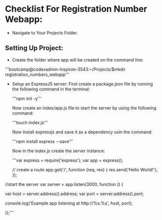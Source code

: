 # Checklist For Registration Number Webapp:

* Navigate to Your Projects Folder.

## Setting Up Project:

* Create the folder where app will be created on the command line:

'''bootcamp@codexadmin-Inspiron-3543:~/Projects/$mkdir registration_numbers_webapp'''

* Setup an ExpressJS server:
  First create a package.json file by running the following command in the terminal:

    '''npm init -y'''

  Now create an index/app.js file to start the server by using the following command:

  '''touch index.js'''

  Now install expressjs and save it as a dependency usin the command:

  '''npm install express --save'''

  Now in the index.js create the server instance:

  '''var express = require('express');
  var app = express();

  // create a route
  app.get('/', function (req, res) {
 res.send('Hello World!');
 });

 //start the server
  var server = app.listen(3000, function () {

  var host = server.address().address;
  var port = server.address().port;

 console.log('Example app listening at http://%s:%s', host, port);

});'''
